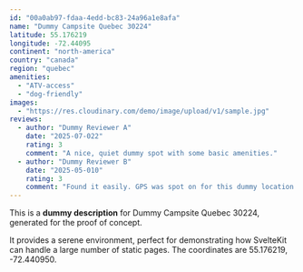 ```yaml
---
id: "00a0ab97-fdaa-4edd-bc83-24a96a1e8afa"
name: "Dummy Campsite Quebec 30224"
latitude: 55.176219
longitude: -72.44095
continent: "north-america"
country: "canada"
region: "quebec"
amenities:
  - "ATV-access"
  - "dog-friendly"
images:
  - "https://res.cloudinary.com/demo/image/upload/v1/sample.jpg"
reviews:
  - author: "Dummy Reviewer A"
    date: "2025-07-022"
    rating: 3
    comment: "A nice, quiet dummy spot with some basic amenities."
  - author: "Dummy Reviewer B"
    date: "2025-05-010"
    rating: 3
    comment: "Found it easily. GPS was spot on for this dummy location."
---
```


This is a **dummy description** for Dummy Campsite Quebec 30224, generated for the proof of concept.

It provides a serene environment, perfect for demonstrating how SvelteKit can handle a large number of static pages. The coordinates are 55.176219, -72.440950.
